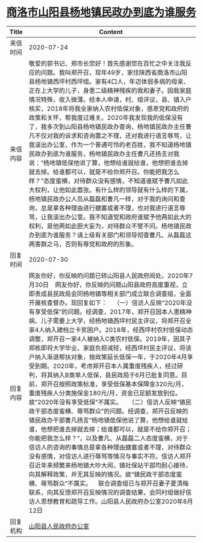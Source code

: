 # <a href="http://www.shangluo.gov.cn/zmhd/ldxxxx.jsp?urltype=leadermail.LeaderMailContentUrl&wbtreeid=1112&leadermailid=6240">商洛市山阳县杨地镇民政办到底为谁服务</a>
| Title |                                                                                                                                                                                                                                                                                                                                                                            Content                                                                                                                                                                                                                                                                                                                                                                             |
|:-----:|----------------------------------------------------------------------------------------------------------------------------------------------------------------------------------------------------------------------------------------------------------------------------------------------------------------------------------------------------------------------------------------------------------------------------------------------------------------------------------------------------------------------------------------------------------------------------------------------------------------------------------------------------------------------------------------------------------------------------------------------------------------|
| 来信时间  | 2020-07-24                                                                                                                                                                                                                                                                                                                                                                                                                                                                                                                                                                                                                                                                                                                                                     |
| 来信内容  | 敬爱的郭书记、郑市长您好！首先感谢您在百忙之中关注我反应的问题。我叫郑开召，现年49岁，家住陕西省商洛市山阳县杨地镇西坪村西坪组。家有4口人，年迈体弱多病的母亲、正在上大学的儿子，身患二级精神残疾的我和妻子。因我家庭情况特殊，收入微薄。经本人申请，村、组评议，县、镇入户核实，2018年将我全家纳入农村低保对象，感恩党和政府的政策和关怀，帮我度过难关。2020年我发现我的低保没有了，我多次到山阳县杨地镇民政办查询，杨地镇民政办主任曹凡不仅对我的诉求和咨询置之不理，还对我进行语言辱骂，让我滚出办公室，作为一个普通可怜的老百姓，我不知道杨地镇民政办到底为谁服务，杨地镇民政办主任曹凡还扬言对我说：“杨地镇低保他说了算，他想给谁就给谁，他想把谁去掉就去掉。给谁都可以，就是不给你郑开召。你能把我怎么样？”态度蛮横，对待群众没有感情，不知道谁赋予曹凡如此大权利，让他如此嚣张。有什么样的领导就有什么样的下属，杨地镇民政办公人员从磊磊和曹凡一样，对于我的询问和查询，总是拿各种理由进行搪塞或者不理，也对我进行语言辱骂，让我滚出办公室。我不知道党和政府谁赋予他两如此大的权利，是他两如此胆大妄为，对待群众不管不问。杨地镇民政办到底为谁服务？请上级有关部门和领导彻查曹凡、从磊磊这两害群之马，否则有辱党和政府的形象。                                                                                                                                                                                      |
| 回复时间  | 2020-07-30                                                                                                                                                                                                                                                                                                                                                                                                                                                                                                                                                                                                                                                                                                                                                     |
| 回复内容  | 网友你好，你反映的问题已转山阳县人民政府阅处。2020年7月30日    网友你好，你反映的问题山阳县政府高度重视，立即责成县民政局会同杨地镇等相关部门成立联合调查组，全面开展核查督办。现回复如下：    （一）信访人反映“2020年没有享受低保”的问题。经调查，2017年，郑开召因本人患精神病、儿子需要上大学，经杨地镇西坪村民主评议，将郑开召全家4人纳入建档立卡贫困户。2018年，经西坪村农村低保动态调整，郑开召一家4人被纳入C类农村低保。2019年，因其子郑栋即将大学毕业，家庭负担减轻，经西坪村民主评议，将该户纳入渐退帮扶对象，按政策延长低保一年，于2020年4月享受到期。2020年，考虑郑开召本人属重度残疾人，经过研判，将其纳入B类单人低保，县民政局于6月已批复同意。目前，郑开召按照政策标准，享受低保基本保障金320元/月，重度残疾人分类施保金180元/月，资金已足额发放到位。故“2020年没有享受低保”不属实。    （二）信访人反映“镇民政干部态度蛮横、辱骂群众”的问题。经调查，郑开召反映的镇民政办干部曹凡扬言“杨地镇低保他说了算，他想给谁就给谁，他想把谁去掉就去掉；给谁都可以，就是不给你郑开召；你能把我怎么样？”，以及曹凡、从磊磊二人态度蛮横，对于信访人的咨询的事情总是拿各种理由搪塞或者不理，对待群众没有感情，对信访人进行辱骂等情况与事实不符。信访人郑开召近年来频繁来杨地镇大吵大闹，镇社保站干部均耐心接待，向其解释政策，并无其反映的情况。故“镇民政干部态度蛮横、辱骂群众”不属实。    联合调查组已与郑开召妻子夏清梅联系，向其反馈郑开召反映情况的调查结果，会同村组做好信访人思想教育和疏导工作。山阳县人民政府办公室2020年8月12日 |
| 回复机构  | <a href="../../categories/agencies/山阳县人民政府办公室.md">山阳县人民政府办公室</a>                                                                                                                                                                                                                                                                                                                                                                                                                                                                                                                                                                                                                                                                                                 |